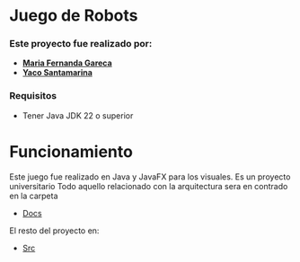 # Juego de Robots 

### Este proyecto fue realizado por: 

- **[Maria Fernanda Gareca](https://github.com/fernandagareca)**
- **[Yaco Santamarina](https://github.com/Yakolin)**

### Requisitos 
- Tener Java JDK 22 o superior


# Funcionamiento 
Este juego fue realizado en Java y JavaFX para los visuales. 
Es un proyecto universitario 
Todo aquello relacionado con la arquitectura sera en contrado en la carpeta 
- [Docs](doc/)

El resto del proyecto en: 
- [Src](src/main/java/org/)